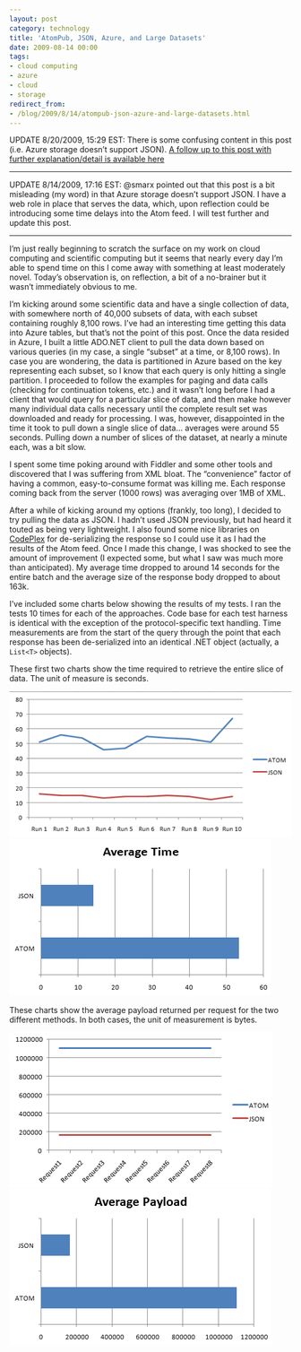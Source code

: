 ```yaml
---
layout: post
category: technology
title: 'AtomPub, JSON, Azure, and Large Datasets'
date: 2009-08-14 00:00
tags:
- cloud computing
- azure
- cloud
- storage
redirect_from:
- /blog/2009/8/14/atompub-json-azure-and-large-datasets.html
---
```

UPDATE 8/20/2009, 15:29 EST: There is some confusing content in this post (i.e. 
Azure storage doesn’t support JSON). 
[A follow up to this post with further explanation/detail is available here](http://rob.gillenfamily.net/post/AtomPub-JSON-Azure-and-Large-Datasets-Part-2.aspx)

- - -

UPDATE 8/14/2009, 17:16 EST: @smarx pointed out that this post is a bit 
misleading (my word) in that Azure storage doesn’t support JSON. I have a web 
role in place that serves the data, which, upon reflection could be introducing 
some time delays into the Atom feed. I will test further and update this post.

- - - 

I’m just really beginning to scratch the surface on my work on cloud computing 
and scientific computing but it seems that nearly every day I’m able to spend 
time on this I come away with something at least moderately novel. Today’s 
observation is, on reflection, a bit of a no-brainer but it wasn’t immediately 
obvious to me.

I’m kicking around some scientific data and have a single collection of data, 
with somewhere north of 40,000 subsets of data, with each subset containing 
roughly 8,100 rows. I’ve had an interesting time getting this data into Azure 
tables, but that’s not the point of this post. Once the data resided in Azure, 
I built a little ADO.NET client to pull the data down based on various queries 
(in my case, a single “subset” at a time, or 8,100 rows). In case you are 
wondering, the data is partitioned in Azure based on the key representing each 
subset, so I know that each query is only hitting a single partition. I 
proceeded to follow the examples for paging and data calls (checking for 
continuation tokens, etc.) and it wasn’t long before I had a client that would 
query for a particular slice of data, and then make however many individual 
data calls necessary until the complete result set was downloaded and ready for 
processing. I was, however, disappointed in the time it took to pull down a 
single slice of data… averages were around 55 seconds. Pulling down a number of 
slices of the dataset, at nearly a minute each, was a bit slow.

I spent some time poking around with Fiddler and some other tools and discovered 
that I was suffering from XML bloat. The “convenience” factor of having a 
common, easy-to-consume format was killing me. Each response coming back from 
the server (1000 rows) was averaging over 1MB of XML.

After a while of kicking around my options (frankly, too long), I decided to try 
pulling the data as JSON. I hadn’t used JSON previously, but had heard it touted 
as being very lightweight. I also found some nice libraries on [CodePlex](http://codeplex.com) for 
de-serializing the response so I could use it as I had the results of the Atom 
feed. Once I made this change, I was shocked to see the amount of improvement (I 
expected some, but what I saw was much more than anticipated). My average time 
dropped to around 14 seconds for the entire batch and the average size of the 
response body dropped to about 163k.

I’ve included some charts below showing the results of my tests. I ran the tests 
10 times for each of the approaches. Code base for each test harness is 
identical with the exception of the protocol-specific text handling. Time 
measurements are from the start of the query through the point that each 
response has been de-serialized into an identical .NET object (actually, 
a `List<T>` objects).

These first two charts show the time required to retrieve the entire slice of 
data. The unit of measure is seconds.

<img alt='Run Data' src='/images/image_19B74A6E.png' class='blogimage img-responsive'>

<img alt='Average Time' src='/images/image_74B989F4.png' class='blogimage img-responsive'>

These charts show the average payload returned per request for the two different 
methods. In both cases, the unit of measurement is bytes.

<img alt='Run Data' src='/images/image_41E98380.png' class='blogimage img-responsive'>

<img alt='Average Time' src='/images/image_5FCA9832.png' class='blogimage img-responsive'>
